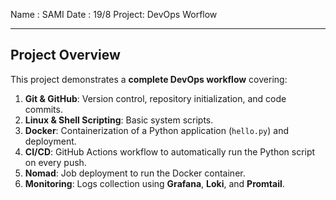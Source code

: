 Name : SAMI
Date : 19/8
Project: DevOps Worflow

---

## Project Overview

This project demonstrates a **complete DevOps workflow** covering:

1. **Git & GitHub**: Version control, repository initialization, and code commits.
2. **Linux & Shell Scripting**: Basic system scripts.
3. **Docker**: Containerization of a Python application (`hello.py`) and deployment.
4. **CI/CD**: GitHub Actions workflow to automatically run the Python script on every push.
5. **Nomad**: Job deployment to run the Docker container.
6. **Monitoring**: Logs collection using **Grafana**, **Loki**, and **Promtail**.





